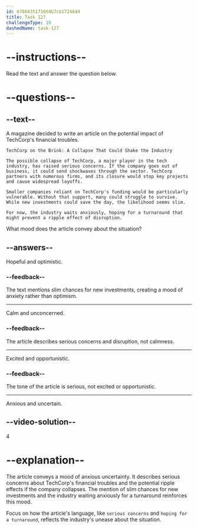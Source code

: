```yaml
---
id: 6786435171664b7cb1724644
title: Task 127
challengeType: 19
dashedName: task-127
---
```


<!-- READING -->

# --instructions--

Read the text and answer the question below.

# --questions--

## --text--

A magazine decided to write an article on the potential impact of TechCorp's financial troubles.  

`TechCorp on the Brink: A Collapse That Could Shake the Industry`

`The possible collapse of TechCorp, a major player in the tech industry, has raised serious concerns. If the company goes out of business, it could send shockwaves through the sector. TechCorp partners with numerous firms, and its closure would stop key projects and cause widespread layoffs.`

`Smaller companies reliant on TechCorp's funding would be particularly vulnerable. Without that support, many could struggle to survive. While new investments could save the day, the likelihood seems slim.`

`For now, the industry waits anxiously, hoping for a turnaround that might prevent a ripple effect of disruption.`

What mood does the article convey about the situation?

## --answers--

Hopeful and optimistic.

### --feedback--

The text mentions slim chances for new investments, creating a mood of anxiety rather than optimism.

---

Calm and unconcerned.

### --feedback--

The article describes serious concerns and disruption, not calmness.

---

Excited and opportunistic.

### --feedback--

The tone of the article is serious, not excited or opportunistic.

---

Anxious and uncertain.

## --video-solution--

4

# --explanation--

The article conveys a mood of anxious uncertainty. It describes serious concerns about TechCorp's financial troubles and the potential ripple effects if the company collapses. The mention of slim chances for new investments and the industry waiting anxiously for a turnaround reinforces this mood.

Focus on how the article's language, like `serious concerns` and `hoping for a turnaround`, reflects the industry's unease about the situation.
